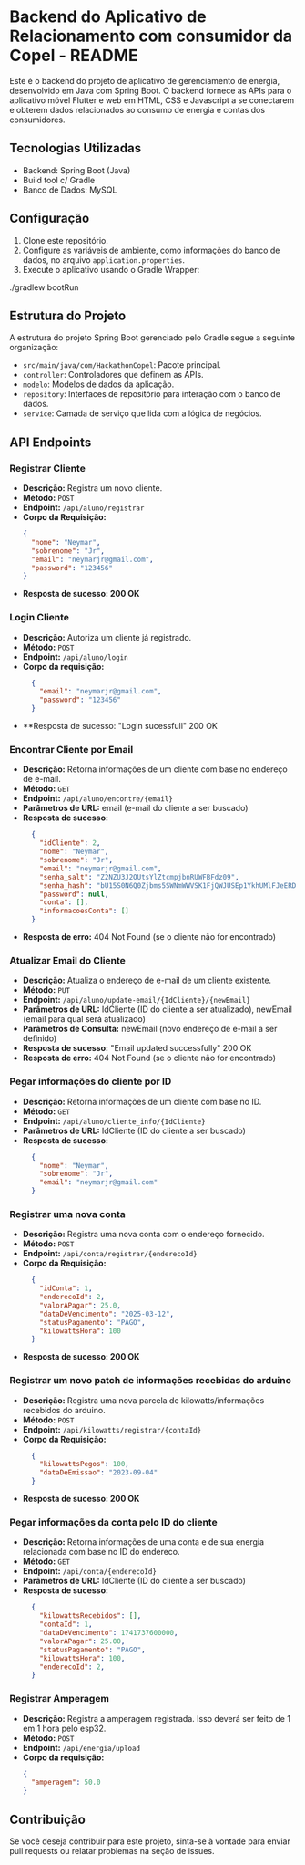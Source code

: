 # Backend do Aplicativo de Relacionamento com consumidor da Copel - README

Este é o backend do projeto de aplicativo de gerenciamento de energia, desenvolvido em Java com Spring Boot. O backend fornece as APIs para o aplicativo móvel Flutter e web em HTML, CSS e Javascript a se conectarem e obterem dados relacionados ao consumo de energia e contas dos consumidores.

## Tecnologias Utilizadas

- Backend: Spring Boot (Java)
- Build tool c/ Gradle
- Banco de Dados: MySQL

## Configuração

1.  Clone este repositório.
2. Configure as variáveis de ambiente, como informações do banco de dados, no arquivo `application.properties`.
3. Execute o aplicativo usando o Gradle Wrapper:

./gradlew bootRun


## Estrutura do Projeto

A estrutura do projeto Spring Boot gerenciado pelo Gradle segue a seguinte organização:

- `src/main/java/com/HackathonCopel`: Pacote principal.
- `controller`: Controladores que definem as APIs.
- `modelo`: Modelos de dados da aplicação.
- `repository`: Interfaces de repositório para interação com o banco de dados.
- `service`: Camada de serviço que lida com a lógica de negócios.

## API Endpoints

### Registrar Cliente
- **Descrição:** Registra um novo cliente.
- **Método:** `POST`
- **Endpoint:** `/api/aluno/registrar`
- **Corpo da Requisição:**
  ```json
  {
    "nome": "Neymar",
    "sobrenome": "Jr",
    "email": "neymarjr@gmail.com",
    "password": "123456"
  }
  ```
- **Resposta de sucesso: 200 OK**

### Login Cliente 
- **Descrição:** Autoriza um cliente já registrado.
- **Método:** `POST`
- **Endpoint:** `/api/aluno/login`
- **Corpo da requisição:**
  ```json
    {
      "email": "neymarjr@gmail.com",
      "password": "123456"
    }
- **Resposta de sucesso: "Login sucessfull" 200 OK

### Encontrar Cliente por Email

- **Descrição:** Retorna informações de um cliente com base no endereço de e-mail.
- **Método:** `GET`
- **Endpoint:** `/api/aluno/encontre/{email}`
- **Parâmetros de URL:** email (e-mail do cliente a ser buscado)
- **Resposta de sucesso:** 
  ```json
    {
      "idCliente": 2,
      "nome": "Neymar",
      "sobrenome": "Jr",
      "email": "neymarjr@gmail.com",
      "senha_salt": "Z2NZU3J2OUtsYlZtcmpjbnRUWFBFdz09",
      "senha_hash": "bU15S0N6Q0Zjbms5SWNmWWVSK1FjQWJUSEp1YkhUMlFJeERDUjJtcDhtZ3BLUWdrYStrUlo1VzZ5cUFGWmx3TElEc2VOZzNxSG5ZNTQ2aGhnS0VTemc9PQ==",
      "password": null,
      "conta": [],
      "informacoesConta": []
    }
- **Resposta de erro:** 404 Not Found (se o cliente não for encontrado)

### Atualizar Email do Cliente

- **Descrição:** Atualiza o endereço de e-mail de um cliente existente.
- **Método:** `PUT`
- **Endpoint:** `/api/aluno/update-email/{IdCliente}/{newEmail}`
- **Parâmetros de URL:** IdCliente (ID do cliente a ser atualizado), newEmail (email para qual será atualizado)
- **Parâmetros de Consulta:** newEmail (novo endereço de e-mail a ser definido)
- **Resposta de sucesso:** "Email updated successfully" 200 OK
- **Resposta de erro:** 404 Not Found (se o cliente não for encontrado)

### Pegar informações do cliente por ID

- **Descrição:** Retorna informações de um cliente com base no ID.
- **Método:** `GET`
- **Endpoint:** `/api/aluno/cliente_info/{IdCliente}`
- **Parâmetros de URL:** IdCliente (ID do cliente a ser buscado)
- **Resposta de sucesso:**
  ```json
    {
      "nome": "Neymar",
      "sobrenome": "Jr",
      "email": "neymarjr@gmail.com"
    }

### Registrar uma nova conta

- **Descrição:** Registra uma nova conta com o endereço fornecido.
- **Método:** `POST`
- **Endpoint:** `/api/conta/registrar/{enderecoId}`
- **Corpo da Requisição:**
  ```json
    {
      "idConta": 1,
      "enderecoId": 2, 
      "valorAPagar": 25.0, 
      "dataDeVencimento": "2025-03-12",
      "statusPagamento": "PAGO",
      "kilowattsHora": 100
    }
  ```
- **Resposta de sucesso: 200 OK**

### Registrar um novo patch de informações recebidas do arduino

- **Descrição:** Registra uma nova parcela de kilowatts/informações recebidos do arduino.
- **Método:** `POST`
- **Endpoint:** `/api/kilowatts/registrar/{contaId}`
- **Corpo da Requisição:**
  ```json
    {
      "kilowattsPegos": 100, 
      "dataDeEmissao": "2023-09-04" 
    }
  ```
- **Resposta de sucesso: 200 OK**

### Pegar informações da conta pelo ID do cliente

- **Descrição:** Retorna informações de uma conta e de sua energia relacionada com base no ID do endereco.
- **Método:** `GET`
- **Endpoint:** `/api/conta/{enderecoId}`
- **Parâmetros de URL:** IdCliente (ID do cliente a ser buscado)
- **Resposta de sucesso:**
  ```json
    {
      "kilowattsRecebidos": [],
      "contaId": 1,
      "dataDeVencimento": 1741737600000,
      "valorAPagar": 25.00,
      "statusPagamento": "PAGO",
      "kilowattsHora": 100,
      "enderecoId": 2,
    }

### Registrar Amperagem

- **Descrição:** Registra a amperagem registrada. Isso deverá ser feito de 1 em 1 hora pelo esp32.
- **Método:** `POST`
- **Endpoint:** `/api/energia/upload`
- **Corpo da requisição:**
  ```json
  {
    "amperagem": 50.0
  }

## Contribuição

Se você deseja contribuir para este projeto, sinta-se à vontade para enviar pull requests ou relatar problemas na seção de issues.
